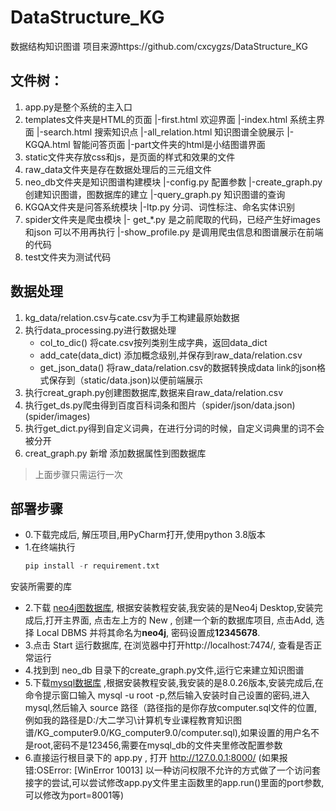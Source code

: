 # DataStructure_KG
数据结构知识图谱
项目来源https://github.com/cxcygzs/DataStructure_KG

## 文件树：
1) app.py是整个系统的主入口
2) templates文件夹是HTML的页面
     |-first.html 欢迎界面
     |-index.html 系统主界面
     |-search.html 搜索知识点
     |-all_relation.html 知识图谱全貌展示
     |-KGQA.html 智能问答页面
     |-part文件夹的html是小结图谱界面
3) static文件夹存放css和js，是页面的样式和效果的文件
4) raw_data文件夹是存在数据处理后的三元组文件
5) neo_db文件夹是知识图谱构建模块
     |-config.py 配置参数
     |-create_graph.py 创建知识图谱，图数据库的建立
     |-query_graph.py 知识图谱的查询
6) KGQA文件夹是问答系统模块
     |-ltp.py 分词、词性标注、命名实体识别
7) spider文件夹是爬虫模块
     |- get_*.py 是之前爬取的代码，已经产生好images和json 可以不用再执行
     |-show_profile.py 是调用爬虫信息和图谱展示在前端的代码
8) test文件夹为测试代码

## 数据处理
1. kg_data/relation.csv与cate.csv为手工构建最原始数据
2. 执行data_processing.py进行数据处理
    - col_to_dic() 将cate.csv按列类别生成字典，返回data_dict
    - add_cate(data_dict) 添加概念级别,并保存到raw_data/relation.csv
    - get_json_data() 将raw_data/relation.csv的数据转换成data link的json格式保存到（static/data.json)以便前端展示
2. 执行creat_graph.py创建图数据库,数据来自raw_data/relation.csv
4. 执行get_ds.py爬虫得到百度百科词条和图片（spider/json/data.json)(spider/images)
5. 执行get_dict.py得到自定义词典，在进行分词的时候，自定义词典里的词不会被分开
6. creat_graph.py 新增 添加数据属性到图数据库
> 上面步骤只需运行一次

## 部署步骤
* 0.下载完成后, 解压项目,用PyCharm打开,使用python 3.8版本
* 1.在终端执行 
  ```python
  pip install -r requirement.txt 
  ```
安装所需要的库
* 2.下载 [neo4j图数据库]( https://blog.csdn.net/littlexmj/article/details/119458370), 根据安装教程安装,我安装的是Neo4j Desktop,安装完成后,打开主界面, 点击左上方的 New , 创建一个新的数据库项目, 点击Add, 选择 Local DBMS 并将其命名为**neo4j**, 密码设置成**12345678**.
* 3.点击 Start 运行数据库, 在浏览器中打开http://localhost:7474/, 查看是否正常运行
* 4.找到到 neo_db 目录下的create_graph.py文件,运行它来建立知识图谱
* 5.下载[mysql数据库]( https://blog.csdn.net/maoziyang1996/article/details/85334935) ,根据安装教程安装,我安装的是8.0.26版本,安装完成后,在命令提示窗口输入 mysql -u root -p,然后输入安装时自己设置的密码,进入mysql,然后输入 source 路径（路径指的是你存放computer.sql文件的位置,例如我的路径是D:/大二学习\计算机专业课程教育知识图谱/KG_computer9.0/KG_computer9.0/computer.sql),如果设置的用户名不是root,密码不是123456,需要在mysql_db的文件夹里修改配置参数
* 6.直接运行根目录下的 app.py , 打开 http://127.0.0.1:8000/ (如果报错:OSError: [WinError 10013] 以一种访问权限不允许的方式做了一个访问套接字的尝试,可以尝试修改app.py文件里主函数里的app.run()里面的port参数,可以修改为port=8001等)
